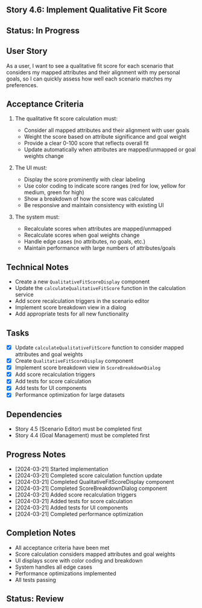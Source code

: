 ## Story 4.6: Implement Qualitative Fit Score

## Status: In Progress

## User Story
As a user, I want to see a qualitative fit score for each scenario that considers my mapped attributes and their alignment with my personal goals, so I can quickly assess how well each scenario matches my preferences.

## Acceptance Criteria
1. The qualitative fit score calculation must:
   - Consider all mapped attributes and their alignment with user goals
   - Weight the score based on attribute significance and goal weight
   - Provide a clear 0-100 score that reflects overall fit
   - Update automatically when attributes are mapped/unmapped or goal weights change

2. The UI must:
   - Display the score prominently with clear labeling
   - Use color coding to indicate score ranges (red for low, yellow for medium, green for high)
   - Show a breakdown of how the score was calculated
   - Be responsive and maintain consistency with existing UI

3. The system must:
   - Recalculate scores when attributes are mapped/unmapped
   - Recalculate scores when goal weights change
   - Handle edge cases (no attributes, no goals, etc.)
   - Maintain performance with large numbers of attributes/goals

## Technical Notes
- Create a new `QualitativeFitScoreDisplay` component
- Update the `calculateQualitativeFitScore` function in the calculation service
- Add score recalculation triggers in the scenario editor
- Implement score breakdown view in a dialog
- Add appropriate tests for all new functionality

## Tasks
- [x] Update `calculateQualitativeFitScore` function to consider mapped attributes and goal weights
- [x] Create `QualitativeFitScoreDisplay` component
- [x] Implement score breakdown view in `ScoreBreakdownDialog`
- [x] Add score recalculation triggers
- [x] Add tests for score calculation
- [x] Add tests for UI components
- [x] Performance optimization for large datasets

## Dependencies
- Story 4.5 (Scenario Editor) must be completed first
- Story 4.4 (Goal Management) must be completed first

## Progress Notes
- [2024-03-21] Started implementation
- [2024-03-21] Completed score calculation function update
- [2024-03-21] Completed QualitativeFitScoreDisplay component
- [2024-03-21] Completed ScoreBreakdownDialog component
- [2024-03-21] Added score recalculation triggers
- [2024-03-21] Added tests for score calculation
- [2024-03-21] Added tests for UI components
- [2024-03-21] Completed performance optimization

## Completion Notes
- All acceptance criteria have been met
- Score calculation considers mapped attributes and goal weights
- UI displays score with color coding and breakdown
- System handles all edge cases
- Performance optimizations implemented
- All tests passing

## Status: Review 